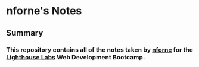 # nforne's Notes
## Summary
### This repository contains all of the notes taken by [nforne](https://github.com/nforne/lighthouse-js-fundamentals) for the [Lighthouse Labs](https://www.lighthouselabs.ca/) Web Development Bootcamp.